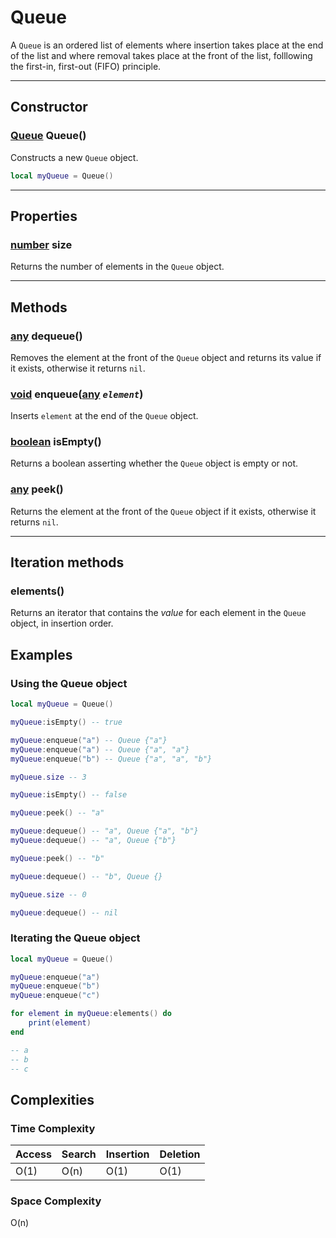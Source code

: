 # Queue
A `Queue` is an ordered list of elements where insertion takes place at the end of the list and where removal takes place at the front of the list, folllowing the first-in, first-out (FIFO) principle.

---

## Constructor

### [Queue](queue.md) Queue()
Constructs a new `Queue` object.

```lua
local myQueue = Queue()
```

---

## Properties

### [number](https://developer.roblox.com/en-us/articles/Numbers) size
Returns the number of elements in the `Queue` object.

---

## Methods

### [any]() dequeue()
Removes the element at the front of the `Queue` object and returns its value if it exists, otherwise it returns `nil`.

### [void]() enqueue([any]() *`element`*)
Inserts `element` at the end of the `Queue` object.

### [boolean](https://developer.roblox.com/en-us/articles/Boolean) isEmpty()
Returns a boolean asserting whether the `Queue` object is empty or not.

### [any]() peek()
Returns the element at the front of the `Queue` object if it exists, otherwise it returns `nil`.

---

## Iteration methods

### elements()
Returns an iterator that contains the *value* for each element in the `Queue` object, in insertion order.

## Examples

### Using the Queue object
```lua
local myQueue = Queue()

myQueue:isEmpty() -- true

myQueue:enqueue("a") -- Queue {"a"}
myQueue:enqueue("a") -- Queue {"a", "a"}
myQueue:enqueue("b") -- Queue {"a", "a", "b"}

myQueue.size -- 3

myQueue:isEmpty() -- false

myQueue:peek() -- "a"

myQueue:dequeue() -- "a", Queue {"a", "b"}
myQueue:dequeue() -- "a", Queue {"b"}

myQueue:peek() -- "b"

myQueue:dequeue() -- "b", Queue {}

myQueue.size -- 0

myQueue:dequeue() -- nil
```

### Iterating the Queue object
```lua
local myQueue = Queue()

myQueue:enqueue("a")
myQueue:enqueue("b")
myQueue:enqueue("c")

for element in myQueue:elements() do
    print(element)
end

-- a
-- b
-- c
```

## Complexities

### Time Complexity
| **Access** | **Search** | **Insertion** | **Deletion** |
|------------|------------|---------------|--------------|
| O(1)       | O(n)       | O(1)          | O(1)         |

### Space Complexity
O(n)